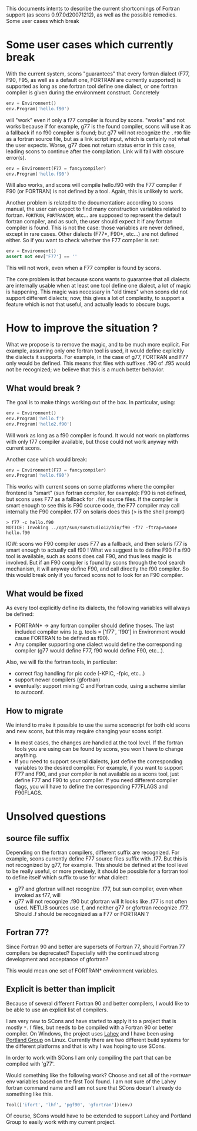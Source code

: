 
This documents intents to describe the current shortcomings of Fortran support (as scons 0.97.0d20071212), as well as the possible remedies. Some user cases which break 


# Some user cases which currently break

With the current system, scons "guarantees" that every fortran dialect (F77, F90, F95, as well as a default one, FORTRAN are currently supported) is supported as long as one fortran tool define one dialect, or one fortran compiler is given during the environment construct. Concretely 


```python
env = Environment()
env.Program('hello.f90')
```
will "work" even if only a f77 compiler is found by scons. "works" and not works because if for example, g77 is the found compiler, scons will use it as a fallback if no f90 compiler is found; but g77 will not recognize the `.f90` file as a fortran source file, but as a link script input, which is certainly not what the user expects. Worse, g77 does not return status error in this case, leading scons to continue after the compilation. Link will fail with obscure error(s). 


```python
env = Environment(F77 = fancycompiler)
env.Program('hello.f90')
```
Will also works, and scons will compile hello.f90 with the F77 compiler if F90 (or FORTRAN) is not defined by a tool. Again, this is unlikely to work. 

Another problem is related to the documentation: according to scons manual, the user can expect to find many construction variables related to fortran. `FORTRAN`, `FORTRANCOM`, etc... are supposed to represent the default fortran compiler, and as such, the user should expect it if any fortran compiler is found. This is not the case: those variables are never defined, except in rare cases. Other dialects (F77\*, F90\*, etc...) are not defined either. So if you want to check whether the F77 compiler is set: 


```python
env = Environment()
assert not env['F77'] == ''
```
This will not work, even when a F77 compiler is found by scons. 

The core problem is that because scons wants to guarantee that all dialects are internally usable when at least one tool define one dialect, a lot of magic is happening. This magic was necessary in "old times" when scons did not support different dialects; now, this gives a lot of complexity, to support a feature which is not that useful, and actually leads to obscure bugs. 


# How to improve the situation ?

What we propose is to remove the magic, and to be much more explicit. For example, assuming only one fortran tool is used, it would define explicitly the dialects it supports. For example, in the case of g77, FORTRAN and F77 only would be defined. This means that files with suffixes .f90 of .f95 would not be recognized; we believe that this is a much better behavior. 


## What would break ?

The goal is to make things working out of the box. In particular, using: 


```python
env = Environment()
env.Program('hello.f')
env.Program('hello2.f90')
```
Will work as long as a f90 compiler is found. It would not work on platforms with only f77 compiler available, but those could not work anyway with current scons. 

Another case which would break: 


```python
env = Environment(F77 = fancycompiler)
env.Program('hello.f90')
```
This works with current scons on some platforms where the compiler frontend is "smart" (sun fortran compiler, for example): F90 is not defined, but scons uses F77 as a fallback for `.f90` source files. If the compiler is smart enough to see this is F90 source code, the F77 compiler may call internally the F90 compiler. f77 on solaris does this (> is the shell prompt) 


```console
> f77 -c hello.f90
NOTICE: Invoking ../opt/sun/sunstudio12/bin/f90 -f77 -ftrap=%none hello.f90
```
IOW: scons wo F90 compiler uses F77 as a fallback, and then solaris f77 is smart enough to actually call f90 ! What we suggest is to define F90 if a f90 tool is available, such as scons does call F90, and thus less magic is involved. But if an F90 compiler is found by scons through the tool search mechanism, it will anyway define F90, and call directly the f90 compiler. So this would break only if you forced scons not to look for an F90 compiler. 


## What would be fixed

As every tool explicitly define its dialects, the following variables will always be defined: 

  * FORTRAN\* -> any fortran compiler should define thoses. The last included compiler wins (e.g. tools = ['f77', 'f90'] in Environment would cause FORTRAN to be defined as f90). 
  * Any compiler supporting one dialect would define the corresponding compiler (g77 would define F77, f90 would define F90, etc...). 

Also, we will fix the fortran tools, in particular: 

  * correct flag handling for pic code (-KPIC, -fpic, etc...) 
  * support newer compilers (gfortran) 
  * eventually: support mixing C and Fortran code, using a scheme similar to autoconf. 

## How to migrate

We intend to make it possible to use the same sconscript for both old scons and new scons, but this may require changing your scons script. 

  * In most cases, the changes are handled at the tool level. If the fortran tools you are using can be found by scons, you won't have to change anything. 
  * If you need to support several dialects, just define the corresponding variables to the desired compiler. For example, if you want to support F77 and F90, and your compiler is not available as a scons tool, just define F77 and F90 to your compiler. If you need different compiler flags, you will have to define the corresponding F77FLAGS and F90FLAGS. 

# Unsolved questions


## source file suffix

Depending on the fortran compilers, different suffix are recognized. For example, scons currently define F77 source files suffix with .f77. But this is not recognized by g77, for example. This should be defined at the tool level to be really useful, or more precisely, it should be possible for a fortran tool to define itself which suffix to use for what dialect: 

  * g77 and gfortran will not recognize .f77, but sun compiler, even when invoked as f77, will 
  * g77 will not recognize .f90 but gfortran will 
It looks like .f77 is not often used. NETLIB sources use .f, and neither g77 or gfortran recognize .f77. Should .f should be recognized as a F77 or FORTRAN ? 


## Fortran 77?

Since Fortran 90 and better are supersets of Fortran 77, should Fortran 77 compilers be deprecated?  Especially with the continued strong development and acceptance of gfortran? 

This would mean one set of FORTRAN* environment variables. 


## Explicit is better than implicit

Because of several different Fortran 90 and better compilers, I would like to be able to use an explicit list of compilers. 

I am very new to SCons and have started to apply it to a project that is mostly `*.f` files, but needs to be compiled with a Fortran 90 or better compiler.  On Windows, the project uses [Lahey](http://www.lahey.com/) and I have been using [Portland Group](http://pgroup.com) on Linux.  Currently there are two different build systems for the different platforms and that is why I was hoping to use SCons. 

In order to work with SCons I am only compiling the part that can be compiled with 'g77'. 

Would something like the following work?  Choose and set all of the `FORTRAN*` env variables based on the first Tool found. I am not sure of the Lahey fortran command name and I am not sure that SCons doesn't already do something like this. 
```python
Tool(['ifort', 'lhf', 'pgf90', 'gfortran'])(env)
```
Of course, SCons would have to be extended to support Lahey and Portland Group to easily work with my current project. 
